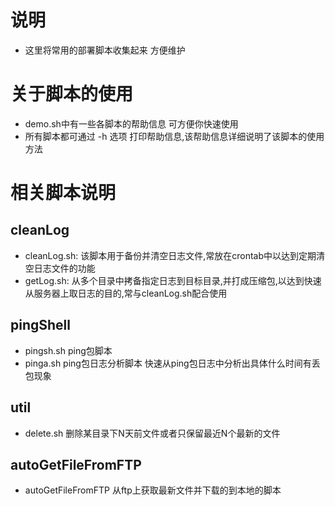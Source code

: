 ﻿# 说明
* 这里将常用的部署脚本收集起来 方便维护

# 关于脚本的使用
* demo.sh中有一些各脚本的帮助信息 可方便你快速使用
* 所有脚本都可通过 -h 选项 打印帮助信息,该帮助信息详细说明了该脚本的使用方法

# 相关脚本说明
## cleanLog
 * cleanLog.sh: 该脚本用于备份并清空日志文件,常放在crontab中以达到定期清空日志文件的功能
 * getLog.sh: 从多个目录中拷备指定日志到目标目录,并打成压缩包,以达到快速从服务器上取日志的目的,常与cleanLog.sh配合使用

## pingShell
 * pingsh.sh ping包脚本
 * pinga.sh  ping包日志分析脚本 快速从ping包日志中分析出具体什么时间有丢包现象

## util
 * delete.sh 删除某目录下N天前文件或者只保留最近N个最新的文件

## autoGetFileFromFTP
 * autoGetFileFromFTP 从ftp上获取最新文件并下载的到本地的脚本

